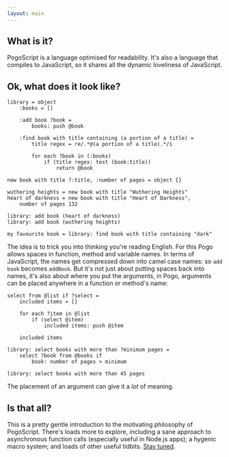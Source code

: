 ```yaml
---
layout: main
---
```


## What is it?

PogoScript is a language optimised for readability. It's also a language that compiles to JavaScript, so it shares all the dynamic loveliness of JavaScript.

## Ok, what does it look like?

    library = object
        :books = []

        :add book ?book =
            books: push @book

        :find book with title containing (a portion of a title) =
            title regex = re/.*@(a portion of a title).*/i

            for each ?book in (:books)
                if (title regex: test (book:title))
                    return @book

    new book with title ?:title, :number of pages = object {}

    wuthering heights = new book with title "Wuthering Heights"
    heart of darkness = new book with title "Heart of Darkness",
        number of pages 132

    library: add book (heart of darkness)
    library: add book (wuthering heights)

    my favourite book = library: find book with title containing "dark"

The idea is to trick you into thinking you're reading English. For this Pogo allows spaces in function, method and variable names. In terms of JavaScript, the names get compressed down into camel case names: so `add book` becomes `addBook`. But it's not just about putting spaces back into names, it's also about where you put the arguments, in Pogo, arguments can be placed anywhere in a function or method's name:

    select from @list if ?select =
        included items = []

        for each ?item in @list
            if (select @item)
                included items: push @item

        included items

    library: select books with more than ?minimum pages =
        select ?book from @books if
            book: number of pages > minimum

    library: select books with more than 45 pages

The placement of an argument can give it a _lot_ of meaning.

## Is that all?

This is a pretty gentle introduction to the motivating philosophy of PogoScript. There's loads more to explore, including a sane approach to asynchronous function calls (especially useful in Node.js apps); a hygenic macro system; and loads of other useful tidbits. [Stay tuned](https://github.com/refractalize/pogoscript).


